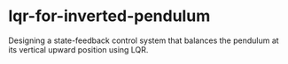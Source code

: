 # lqr-for-inverted-pendulum
Designing a state-feedback control system that balances the pendulum at its vertical upward position using LQR.